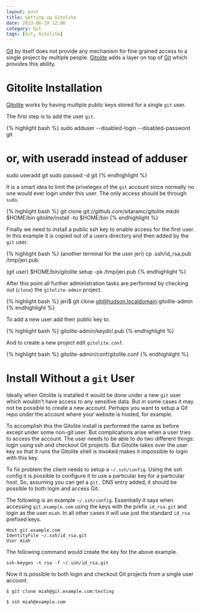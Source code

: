 ```yaml
---
layout: post
title: Setting up Gitolite
date: 2013-06-29 12:00
category: Git
tags: [Git, Gitolite]
---
```


[Git][Git] by itself does not provide any mechanism for
fine grained access to a single project by multiple people.
[Gitolite][Gitolite] adds a layer on top of [Git][Git]
which provides this ability.

# Gitolite Installation

[Gitolite][Gitolite] works by having multiple public
keys stored for a single `git` user.

The first step is to add the user `git`.

{% highlight bash %}
sudo adduser --disabled-login --disabled-password git
# or, with useradd instead of adduser
sudo useradd git
sudo passwd -d git
{% endhighlight %}

It is a smart idea to limit the priveleges of the `git`
account since normally no one would ever login under this user.
The only access should be through `sudo`.

{% highlight bash %}
git clone git://github.com/sitaramc/gitolite
mkdir $HOME/bin
gitolite/install -to $HOME/bin
{% endhighlight %}

Finally we need to install a public ssh key to enable
access for the first user.  In this example it is copied
out of a users directory and then added by the `git` user.

{% highlight bash %}
(another terminal for the user jeri)
cp .ssh/id_rsa.pub /tmp/jeri.pub

(git user)
$HOME/bin/gitolite setup -pk /tmp/jeri.pub
{% endhighlight %}

After this point all further administration tasks
are performed by checking out (`clone`) the `gitolite-admin`
project.

{% highlight bash %}
jeri$ git clone git@hudson.localdomain:gitolite-admin
{% endhighlight %}

To add a new user add their public key to:

{% highlight bash %}
gitolite-admin/keydir/<name>.pub
{% endhighlight %}

And to create a new project edit `gitolite.conf`.

{% highlight bash %}
gitolite-admin/conf/gitolite.conf
{% endhighlight %}

 [Git]: http://git-scm.com
 [Gitolite]: https://github.com/sitaramc/gitolite
 [Gitweb]: https://git.wiki.kernel.org/index.php/Gitweb
 [Cgit]: http://git.zx2c4.com/cgit
 [Apache]: http://www.apache.org

# Install Without a `git` User

Ideally when Gitolite is installed it would be done under a
new `git` user which wouldn't have access to any sensitive data.
But in some cases it may not be possible to create a new account.
Perhaps you want to setup a Git repo under the account where
your website is hosted, for example.

To accomplish this the Gitolite install is performed the same
as before except under some non-git user.  But complications arise
when a user tries to access the account.  The user needs to be able
to do two different things: login using ssh and checkout Git projects.
But Gitolite takes over the user key so that it runs the Gitolite shell
is invoked makes it impossible to login with this key.

To fix problem the client needs to setup a `~/.ssh/config`.
Using the ssh config it is possible to configure it to use a particular
key for a particular host.  So, assuming you can get a `git.` DNS entry
added, it should be possible to both login and access Git.

The following is an example `~/.ssh/config`.  Essentially it says
when accessing `git.example.com` using the keys with the prefix `id_rsa.git`
and login as the user `miah`.  In all other cases it will use
just the standard `id_rsa` prefixed keys.

    Host git.example.com 
    IdentityFile ~/.ssh/id_rsa.git
    User miah

The following command would create the key for the above example.

    ssh-keygen -t rsa -f ~/.ssh/id_rsa.git

Now it is possible to both login and checkout Git
projects from a single user account.

    $ git clone miah@git.example.com:testing

    $ ssh miah@example.com

